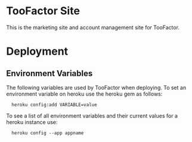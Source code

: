 # TooFactor Site

This is the marketing site and account management site for TooFactor.


# Deployment

## Environment Variables

The following variables are used by TooFactor when deploying. To set an environment variable on heroku use the heroku gem as follows:

```
  heroku config:add VARIABLE=value
```

To see a list of all environment variables and their current values for a heroku instance use:

```
  heroku config --app appname
```
